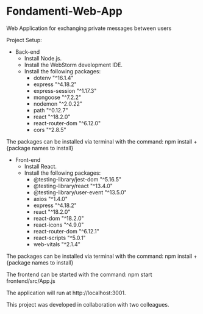 # Fondamenti-Web-App
Web Application for exchanging private messages between users

Project Setup: 
- Back-end
  - Install Node.js.
  - Install the WebStorm development IDE.
  - Install the following packages:
    - dotenv "^16.1.4"
    - express "^4.18.2"
    - express-session "^1.17.3"
    - mongoose "^7.2.2"
    - nodemon "^2.0.22"
    - path "^0.12.7"
    - react "^18.2.0"
    - react-router-dom "^6.12.0"
    - cors "^2.8.5"

The packages can be installed via terminal with the command: npm install + {package names to install}

- Front-end
  - Install React.
  - Install the following packages:
    - @testing-library/jest-dom "^5.16.5"
    - @testing-library/react "^13.4.0"
    - @testing-library/user-event "^13.5.0"
    - axios "^1.4.0"
    - express "^4.18.2"
    - react "^18.2.0"
    - react-dom "^18.2.0"
    - react-icons "^4.9.0"
    - react-router-dom "^6.12.1"
    - react-scripts "^5.0.1"
    - web-vitals "^2.1.4"

The packages can be installed via terminal with the command: npm install + {package names to install}

The frontend can be started with the command: npm start frontend/src/App.js

The application will run at http://localhost:3001.

This project was developed in collaboration with two colleagues.
